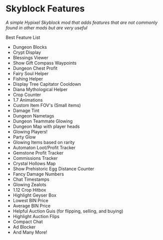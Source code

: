 # Skyblock Features
*A simple Hypixel Skyblock mod that adds features that are not commonly found in other mods but are very useful*



Best Feature List
- Dungeon Blocks
- Crypt Display
- Blessings Viewer
- Show Gift Compass Waypoints
- Dungeon Chest Profit
- Fairy Soul Helper
- Fishing Helper
- Display Tree Capitator Cooldown
- Diana Mythological Helper
- Crop Counter
- 1.7 Animations
- Custom Item FOV's (Small items)
- Damage Tint
- Dungeon Nametags
- Dungeon Teammate Glowing
- Dungeon Map with player heads
- Glowing Players!
- Party Glow
- Glowing Items based on rarity
- Automaton Loot/Profit Tracker
- Gemstone Profit Tracker
- Commissions Tracker
- Crystal Hollows Map
- Show Prehistoric Egg Distance Counter
- Fancy Damage Numbers
- Chat Timestamps
- Glowing Zealots
- 1.12 Crop Hitbox
- Highlight Geyser Box
- Lowest BIN Price
- Average BIN Price
- Helpful Auction Guis (for flipping, selling, and buying)
- Highlight Auction Flips
- Compact Chat
- Ad Blocker
- And Many More!
